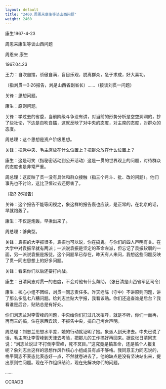 ```yaml
---
layout: default
title: "2460.周恩来康生等谈山西问题"
weight: 2460
---
```


康生1967-4-23

周恩来康生等谈山西问题

周恩来 康生

1967.04.23

王力：自吹自擂，骄傲自满，盲目乐观，脱离群众，急于求成，好大喜功。

（指刘贯一3·26报告，刘是山西省副省长）……（接谈刘贯一问题）

关锋：思想问题。

康生：原则问题。

关锋：学过去的省委，当前阶级斗争没有讲，对当前的形势分析是空空洞洞的，抄了些社论，下边是自吹自擂，这就反映了对中央的态度，对主席的态度，对群众的态度。

周总理：这个思想是资产阶级思想。

关锋：把党中央、毛主席放在什么位置上？把群众放在什么位置上？

康生：这是可笑（指秘密活动到公开活动）这是一贯的世界观上的问题，对待群众的态度也是非常严重。

周总理：这反映了贯一没有具体和群众接触（指三个月斗、批、改的问题）。他们事先也不讨论，这比卫恒过去还厉害了。

（指3·26报告）

关锋：这个报告不能等闲视之，象这样的报告轰也应该，是正常的，在北京的话，早就炮轰了。

康生：不仅是炮轰，早揪出来了。

周总理：够典型。

关锋：袁振的大字报很多，袁振也可以说，你在搞鬼。与你们的四人声明有关。在大学中对袁振早就有两派；一派说袁振是坚定的革命左派，但忘记了袁振软弱的一面，另一派说袁振是叛徒，这个问题早已存在，昨天有人来问，我想这些问题反映了贯一同志思想上的好多问题。

关锋：看来你们以后还要打内战。

康生：日清同志对贯一的态度，不会对他有什么帮助。（张日清是山西省军区司令）

康生：核心小组不团结，刘贯一同志责任多。昨天老陈（守中）不讲原则问题，讲了那么多乱七八糟问题。给刘志兰贴大字报，我看该贴。你们还追查谁是后台？我看谁是后台，贴贴总是有好处。

你们刘志兰对李雪峰的问题，中央给你们打过几次招呼，就是不听，你们一而再，再而三的搞，住在京西宾馆，不报告中央，搞自己垮台声明。

周总理：刘志兰思想水平差，她的行动就证明了她。象派人到天津去。中央已说了话，毛主席让李雪峰到天津去考验，把那儿的工作搞好再回来。据说张日清同志说：“刘志兰说过‘不打倒李雪峰，死不冥目。’”这究竟是搞革命，还是搞个人报复呢？象刘志兰这样的思想作风作核心小组成员有点不够格。我同意王力同志说的，格平同志不表态比表态好一点，不然就卷进去了。他的缺点是没有坚决站出来，提出原则性问题。现在不作组织结论，现在先解决你们的问题。

……

CCRADB

